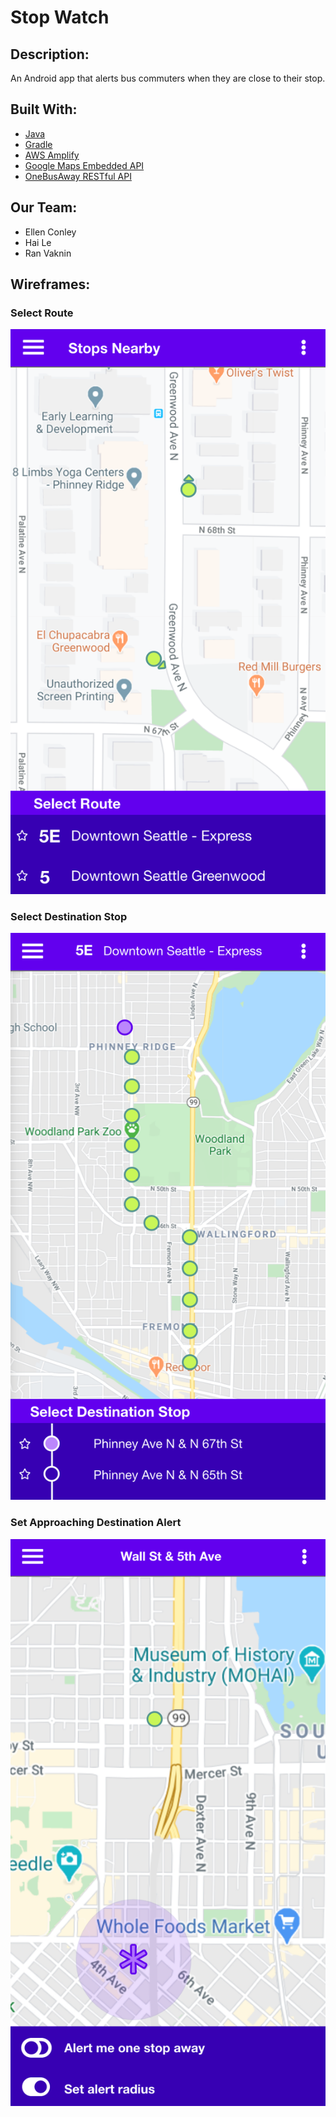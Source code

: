 # Stop Watch
## Description:
An Android app that alerts bus commuters when they are close to their stop.

## Built With:
- [Java](https://www.java.com/en/)
- [Gradle](https://gradle.org/)
- [AWS Amplify](https://aws.amazon.com/amplify/)
- [Google Maps Embedded API](https://developers.google.com/maps/documentation/embed/start)
- [OneBusAway RESTful API](http://developer.onebusaway.org/modules/onebusaway-application-modules/1.1.14/api/where/index.html)

## Our Team:
- Ellen Conley
- Hai Le
- Ran Vaknin

## Wireframes:

### Select Route
![](./assets/wireframes/SelectRouteWireFrame.png)

### Select Destination Stop
![](./assets/wireframes/SelectDestinationStopWireFrame.png)

### Set Approaching Destination Alert
![](./assets/wireframes/SetAlertWireFrame.png)
